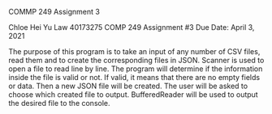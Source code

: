 COMMP 249 Assignment 3

 Chloe Hei Yu Law
 40173275
 COMP 249 Assignment #3
 Due Date: April 3, 2021
 
 The purpose of this program is to take an input of any number of CSV files, read them and to create the corresponding files in JSON.
 Scanner is used to open a file to read line by line.
 The program will determine if the information inside the file is valid or not. If valid, it means that there are no empty fields or data.
 Then a new JSON file will be created.
 The user will be asked to choose which created file to output.
 BufferedReader will be used to output the desired file to the console.
 
 
